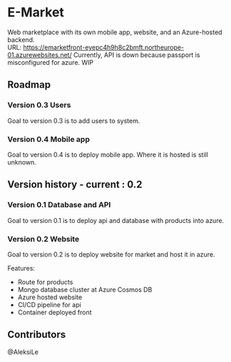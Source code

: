 # E-Market
Web marketplace with its own mobile app, website, and an Azure-hosted backend.
<br>URL: https://emarketfront-eyepc4h9h8c2bmft.northeurope-01.azurewebsites.net/
Currently, API is down because passport is misconfigured for azure. WIP
## Roadmap

### Version 0.3 Users
Goal to version 0.3 is to add users to system.

### Version 0.4 Mobile app
Goal to version 0.4 is to deploy mobile app. Where it is hosted is still unknown. 

## Version history - current : 0.2

### Version 0.1 Database and API
Goal to version 0.1 is to deploy api and database with products into azure.

### Version 0.2 Website
Goal to version 0.2 is to deploy website for market and host it in azure.

Features:
 - Route for products
 - Mongo database cluster at Azure Cosmos DB
 - Azure hosted website
 - CI/CD pipeline for api
 - Container deployed front

## Contributors
@AleksiLe

